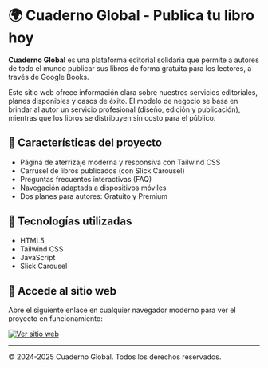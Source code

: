 # 🌍 Cuaderno Global - Publica tu libro hoy

**Cuaderno Global** es una plataforma editorial solidaria que permite a autores de todo el mundo publicar sus libros de forma gratuita para los lectores, a través de Google Books.

Este sitio web ofrece información clara sobre nuestros servicios editoriales, planes disponibles y casos de éxito. El modelo de negocio se basa en brindar al autor un servicio profesional (diseño, edición y publicación), mientras que los libros se distribuyen sin costo para el público.

## 🌟 Características del proyecto

- Página de aterrizaje moderna y responsiva con Tailwind CSS
- Carrusel de libros publicados (con Slick Carousel)
- Preguntas frecuentes interactivas (FAQ)
- Navegación adaptada a dispositivos móviles
- Dos planes para autores: Gratuito y Premium

## 🧰 Tecnologías utilizadas

- HTML5
- Tailwind CSS
- JavaScript 
- Slick Carousel

## 📌 Accede al sitio web

Abre el siguiente enlace en cualquier navegador moderno para ver el proyecto en funcionamiento:

[![Ver sitio web](https://img.shields.io/badge/Ver%20sitio%20web-Cuaderno-Global-blue?style=for-the-badge&logo=googlechrome)](https://ezequieledojeda.github.io/Cuaderno-Global/)

---

© 2024-2025 Cuaderno Global. Todos los derechos reservados.

